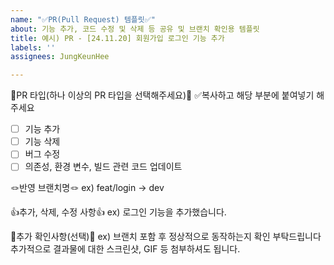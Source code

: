 ```yaml
---
name: "✅PR(Pull Request) 템플릿✅"
about: 기능 추가, 코드 수정 및 삭제 등 공유 및 브랜치 확인용 템플릿
title: 예시) PR - [24.11.20] 회원가입 로그인 기능 추가
labels: ''
assignees: JungKeunHee

---
```


📢PR 타입(하나 이상의 PR 타입을 선택해주세요)📢
✅복사하고 해당 부분에 붙여넣기 해주세요
- [ ] 기능 추가
- [ ] 기능 삭제
- [ ] 버그 수정
- [ ] 의존성, 환경 변수, 빌드 관련 코드 업데이트

🪢반영 브랜치명🪢 
ex) feat/login -> dev

👍추가, 삭제, 수정 사항👍
ex) 로그인 기능을 추가했습니다.

📸추가 확인사항(선택)📸
ex) 브랜치 포함 후 정상적으로 동작하는지 확인 부탁드립니다
추가적으로 결과물에 대한 스크린샷, GIF 등 첨부하셔도 됩니다.
